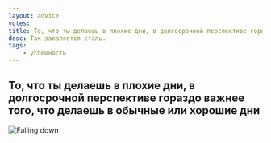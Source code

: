 ```yaml
---
layout: advice
votes:
title: То, что ты делаешь в плохие дни, в долгосрочной перспективе гораздо важнее того, что делаешь в обычные или хорошие дни
desc: Так закаляется сталь.
tags:
    - успешность
---
```


## То, что ты делаешь в плохие дни, в долгосрочной перспективе гораздо важнее того, что делаешь в обычные или хорошие дни

![Falling down](https://i.imgur.com/DHCznqC.png)
